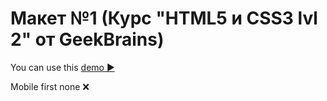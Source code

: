 # Макет №1 (Курс "HTML5 и CSS3 lvl 2" от GeekBrains)

You can use this [demo ▶️](https://julia-kalyukh.github.io/website2_Product)

Mobile first none ❌
